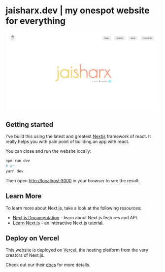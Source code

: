 # jaisharx.dev | my onespot website for everything
<img src="preview.png" alt="Preview Image">

## Getting started

I've build this using the latest and greatest [Nextjs]() framework of react. It really helps you with pain point of building an app with react.

You can close and run the website locally:
```bash
npm run dev
# or
yarn dev
```

Then open [http://localhost:3000](http://localhost:3000) in your browser to see the result.

## Learn More

To learn more about Next.js, take a look at the following resources:

- [Next.js Documentation](https://nextjs.org/docs) - learn about Next.js features and API.
- [Learn Next.js](https://nextjs.org/learn) - an interactive Next.js tutorial.

## Deploy on Vercel

This website is deployed on [Vercel](https://vercel.com/import?utm_medium=default-template&filter=next.js&utm_source=create-next-app&utm_campaign=create-next-app-readme), the hosting platform from the very creators of Next.js.

Check out our their [docs](https://nextjs.org/docs/deployment) for more details.
